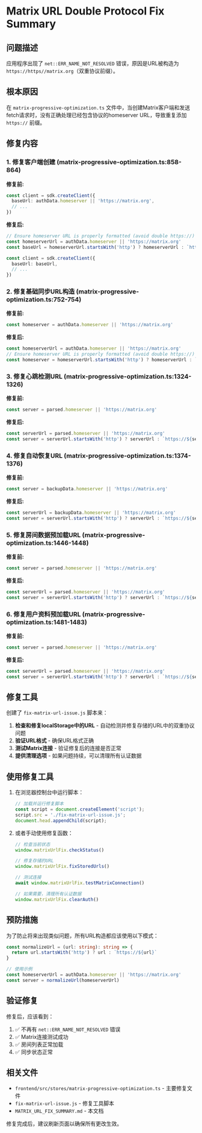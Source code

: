 # Matrix URL Double Protocol Fix Summary

## 问题描述

应用程序出现了 `net::ERR_NAME_NOT_RESOLVED` 错误，原因是URL被构造为 `https://https//matrix.org`（双重协议前缀）。

## 根本原因

在 `matrix-progressive-optimization.ts` 文件中，当创建Matrix客户端和发送fetch请求时，没有正确处理已经包含协议的homeserver URL，导致重复添加 `https://` 前缀。

## 修复内容

### 1. 修复客户端创建 (matrix-progressive-optimization.ts:858-864)

**修复前:**
```typescript
const client = sdk.createClient({
  baseUrl: authData.homeserver || 'https://matrix.org',
  // ...
})
```

**修复后:**
```typescript
// Ensure homeserver URL is properly formatted (avoid double https://)
const homeserverUrl = authData.homeserver || 'https://matrix.org'
const baseUrl = homeserverUrl.startsWith('http') ? homeserverUrl : `https://${homeserverUrl}`

const client = sdk.createClient({
  baseUrl: baseUrl,
  // ...
})
```

### 2. 修复基础同步URL构造 (matrix-progressive-optimization.ts:752-754)

**修复前:**
```typescript
const homeserver = authData.homeserver || 'https://matrix.org'
```

**修复后:**
```typescript
const homeserverUrl = authData.homeserver || 'https://matrix.org'
// Ensure homeserver URL is properly formatted (avoid double https://)
const homeserver = homeserverUrl.startsWith('http') ? homeserverUrl : `https://${homeserverUrl}`
```

### 3. 修复心跳检测URL (matrix-progressive-optimization.ts:1324-1326)

**修复前:**
```typescript
const server = parsed.homeserver || 'https://matrix.org'
```

**修复后:**
```typescript
const serverUrl = parsed.homeserver || 'https://matrix.org'
const server = serverUrl.startsWith('http') ? serverUrl : `https://${serverUrl}`
```

### 4. 修复自动恢复URL (matrix-progressive-optimization.ts:1374-1376)

**修复前:**
```typescript
const server = backupData.homeserver || 'https://matrix.org'
```

**修复后:**
```typescript
const serverUrl = backupData.homeserver || 'https://matrix.org'
const server = serverUrl.startsWith('http') ? serverUrl : `https://${serverUrl}`
```

### 5. 修复房间数据预加载URL (matrix-progressive-optimization.ts:1446-1448)

**修复前:**
```typescript
const server = parsed.homeserver || 'https://matrix.org'
```

**修复后:**
```typescript
const serverUrl = parsed.homeserver || 'https://matrix.org'
const server = serverUrl.startsWith('http') ? serverUrl : `https://${serverUrl}`
```

### 6. 修复用户资料预加载URL (matrix-progressive-optimization.ts:1481-1483)

**修复前:**
```typescript
const server = parsed.homeserver || 'https://matrix.org'
```

**修复后:**
```typescript
const serverUrl = parsed.homeserver || 'https://matrix.org'
const server = serverUrl.startsWith('http') ? serverUrl : `https://${serverUrl}`
```

## 修复工具

创建了 `fix-matrix-url-issue.js` 脚本来：

1. **检查和修复localStorage中的URL** - 自动检测并修复存储的URL中的双重协议问题
2. **验证URL格式** - 确保URL格式正确
3. **测试Matrix连接** - 验证修复后的连接是否正常
4. **提供清理选项** - 如果问题持续，可以清理所有认证数据

## 使用修复工具

1. 在浏览器控制台中运行脚本：
   ```javascript
   // 加载并运行修复脚本
   const script = document.createElement('script');
   script.src = './fix-matrix-url-issue.js';
   document.head.appendChild(script);
   ```

2. 或者手动使用修复函数：
   ```javascript
   // 检查当前状态
   window.matrixUrlFix.checkStatus()
   
   // 修复存储的URL
   window.matrixUrlFix.fixStoredUrls()
   
   // 测试连接
   await window.matrixUrlFix.testMatrixConnection()
   
   // 如果需要，清理所有认证数据
   window.matrixUrlFix.clearAuth()
   ```

## 预防措施

为了防止将来出现类似问题，所有URL构造都应该使用以下模式：

```typescript
const normalizeUrl = (url: string): string => {
  return url.startsWith('http') ? url : `https://${url}`
}

// 使用示例
const homeserverUrl = authData.homeserver || 'https://matrix.org'
const server = normalizeUrl(homeserverUrl)
```

## 验证修复

修复后，应该看到：

1. ✅ 不再有 `net::ERR_NAME_NOT_RESOLVED` 错误
2. ✅ Matrix连接测试成功
3. ✅ 房间列表正常加载
4. ✅ 同步状态正常

## 相关文件

- `frontend/src/stores/matrix-progressive-optimization.ts` - 主要修复文件
- `fix-matrix-url-issue.js` - 修复工具脚本
- `MATRIX_URL_FIX_SUMMARY.md` - 本文档

修复完成后，建议刷新页面以确保所有更改生效。
